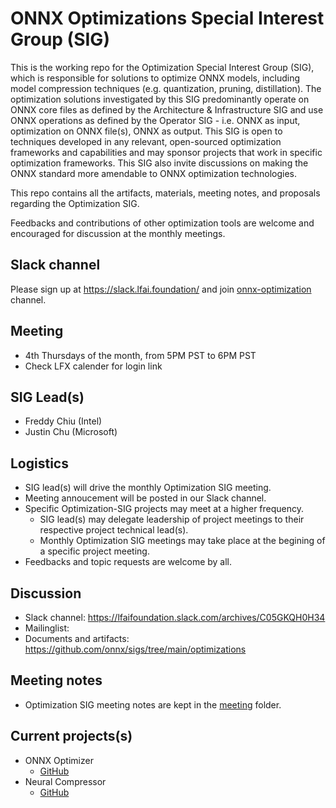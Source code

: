 <!--- SPDX-License-Identifier: Apache-2.0 -->

# ONNX Optimizations Special Interest Group (SIG)

This is the working repo for the Optimization Special Interest Group (SIG), which is responsible for solutions to optimize ONNX models, including model compression techniques (e.g. quantization, pruning, distillation). The optimization solutions investigated by this SIG predominantly operate on ONNX core files as defined by the Architecture & Infrastructure SIG and use ONNX operations as defined by the Operator SIG - i.e. ONNX as input, optimization on ONNX file(s), ONNX as output. This SIG is open to techniques developed in any relevant, open-sourced optimization frameworks and capabilities and may sponsor projects that work in specific optimization frameworks. This SIG also invite discussions on making the ONNX standard more amendable to ONNX optimization technologies.

This repo contains all the artifacts, materials, meeting notes, and proposals regarding the Optimization SIG.

Feedbacks and contributions of other optimization tools are welcome and encouraged for discussion at the monthly meetings.

## Slack channel
Please sign up at https://slack.lfai.foundation/ and join [onnx-optimization](https://lfaifoundation.slack.com/archives/C05GKQH0H34) channel.
<!--- slack channels to be created / renamed if proposal is accepted -->

## Meeting

* 4th Thursdays of the month, from 5PM PST to 6PM PST
* Check LFX calender for login link

## SIG Lead(s)

* Freddy Chiu (Intel)
* Justin Chu (Microsoft) 

## Logistics

* SIG lead(s) will drive the monthly Optimization SIG meeting.
* Meeting annoucement will be posted in our Slack channel.
* Specific Optimization-SIG projects may meet at a higher frequency.
  * SIG lead(s) may delegate leadership of project meetings to their respective project technical lead(s).
  * Monthly Optimization SIG meetings may take place at the begining of a specific project meeting.
* Feedbacks and topic requests are welcome by all.

## Discussion

* Slack channel: https://lfaifoundation.slack.com/archives/C05GKQH0H34
* Mailinglist:
* Documents and artifacts: https://github.com/onnx/sigs/tree/main/optimizations

## Meeting notes

* Optimization SIG meeting notes are kept in the [meeting](meetings) folder. 

## Current projects(s)
* ONNX Optimizer
  * [GitHub](https://github.com/onnx/optimizer)
* Neural Compressor
  * [GitHub](https://github.com/onnx/neural-compressor)
  

